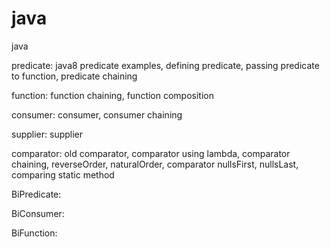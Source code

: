 # java
java

predicate: java8 predicate examples, defining predicate, passing predicate to function, predicate chaining

function: function chaining, function composition

consumer: consumer, consumer chaining

supplier: supplier

comparator: old comparator, comparator using lambda, comparator chaining, reverseOrder, naturalOrder, comparator nullsFirst, nullsLast, comparing static method

BiPredicate:

BiConsumer:

BiFunction: